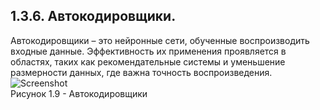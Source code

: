 ## **1.3.6.	Автокодировщики.**
Автокодировщики – это нейронные сети, обученные воспроизводить входные данные. Эффективность их применения проявляется в областях, таких как рекомендательные системы и уменьшение размерности данных,
где важна точность воспроизведения.  
![Screenshot](../main/Screenshot/автокодировщики.png)   
Рисунок 1.9 - Автокодировщики
